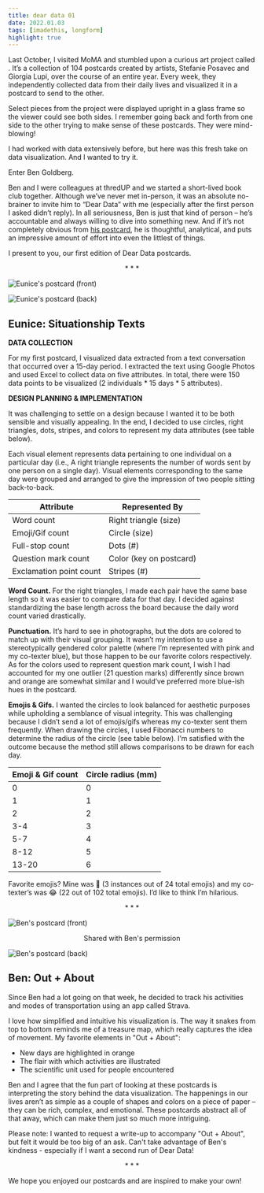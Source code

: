 ```yaml
---
title: dear data 01
date: 2022.01.03
tags: [imadethis, longform]
highlight: true
---
```


<script>
    import Image from "$lib/components/Image.svelte";
    import NewTabLink from "$lib/components/NewTabLink.svelte";
</script>


Last October, I visited MoMA and stumbled upon a curious art project called <NewTabLink link="http://www.dear-data.com/" text="Dear Data" />. It’s a collection of 104 postcards created by artists, Stefanie Posavec and Giorgia Lupi, over the course of an entire year. Every week, they independently collected data from their daily lives and visualized it in a postcard to send to the other.

Select pieces from the project were displayed upright in a glass frame so the viewer could see both sides. I remember going back and forth from one side to the other trying to make sense of these postcards. They were mind-blowing!

I had worked with data extensively before, but here was this fresh take on data visualization. And I wanted to try it.

Enter Ben Goldberg.

Ben and I were colleagues at thredUP and we started a short-lived book club together. Although we’ve never met in-person, it was an absolute no-brainer to invite him to “Dear Data” with me (especially after the first person I asked didn’t reply). In all seriousness, Ben is just that kind of person – he’s accountable and always willing to dive into something new. And if it’s not completely obvious from [his postcard](/ramblings/dear-data-01#bg01), he is thoughtful, analytical, and puts an impressive amount of effort into even the littlest of things.

I present to you, our first edition of Dear Data postcards.

<div align="center">* * *</div>

<Image 
    size = "size-1"
    fileName = "ek01a.png"
    alt = "Eunice's postcard (front)"
    />

<Image 
    size = "size-2"
    fileName = "ek01b.png"
    alt = "Eunice's postcard (back)"
    />


Eunice: Situationship Texts
---------------------------

**DATA COLLECTION**

For my first postcard, I visualized data extracted from a text conversation that occurred over a 15-day period. I extracted the text using Google Photos and used Excel to collect data on five attributes. In total, there were 150 data points to be visualized (2 individuals \* 15 days \* 5 attributes).

**DESIGN PLANNING & IMPLEMENTATION**

It was challenging to settle on a design because I wanted it to be both sensible and visually appealing. In the end, I decided to use circles, right triangles, dots, stripes, and colors to represent my data attributes (see table below).

Each visual element represents data pertaining to one individual on a particular day (i.e., A right triangle represents the number of words sent by one person on a single day). Visual elements corresponding to the same day were grouped and arranged to give the impression of two people sitting back-to-back.

| **Attribute**                 | **Represented By**          |
|---------------------------|-------------------------|
|  Word count               | Right triangle (size)   |
| Emoji/Gif count           | Circle (size)           |
| Full-stop count           | Dots (#)                |
| Question mark count       | Color (key on postcard) |
|  Exclamation point count  | Stripes (#)             |


**Word Count.** For the right triangles, I made each pair have the same base length so it was easier to compare data for that day. I decided against standardizing the base length across the board because the daily word count varied drastically.

**Punctuation.** It’s hard to see in photographs, but the dots are colored to match up with their visual grouping. It wasn’t my intention to use a stereotypically gendered color palette (where I’m represented with pink and my co-texter blue), but those happen to be our favorite colors respectively. As for the colors used to represent question mark count, I wish I had accounted for my one outlier (21 question marks) differently since brown and orange are somewhat similar and I would’ve preferred more blue-ish hues in the postcard.

**Emojis & Gifs.** I wanted the circles to look balanced for aesthetic purposes while upholding a semblance of visual integrity. This was challenging because I didn’t send a lot of emojis/gifs whereas my co-texter sent them frequently. When drawing the circles, I used Fibonacci numbers to determine the radius of the circle (see table below). I’m satisfied with the outcome because the method still allows comparisons to be drawn for each day.

| Emoji & Gif count | Circle radius (mm) |
|-------------------|--------------------|
| 0                 | 0                  |
| 1                 | 1                  |
| 2                 | 2                  |
| 3-4               | 3                  |
| 5-7               | 4                  |
| 8-12              | 5                  |
| 13-20             | 6                  |


Favorite emojis? Mine was 🙂 (3 instances out of 24 total emojis) and my co-texter’s was 😂 (22 out of 102 total emojis). I’d like to think I’m hilarious.

<div align="center" id="bg01">* * *</div>


<Image 
    size = "size-2"
    fileName = "bg01a.png"
    alt = "Ben's postcard (front)"
    />

<div align="center">Shared with Ben's permission</div>

<Image 
    size = "size-2"
    fileName = "bg01b.png"
    alt = "Ben's postcard (back)"
    />

Ben: Out + About
----------------

Since Ben had a lot going on that week, he decided to track his activities and modes of transportation using an app called Strava.

I love how simplified and intuitive his visualization is. The way it snakes from top to bottom reminds me of a treasure map, which really captures the idea of movement. My favorite elements in "Out + About":

*   New days are highlighted in orange
*   The flair with which activities are illustrated
*   The scientific unit used for people encountered

Ben and I agree that the fun part of looking at these postcards is interpreting the story behind the data visualization. The happenings in our lives aren’t as simple as a couple of shapes and colors on a piece of paper – they can be rich, complex, and emotional. These postcards abstract all of that away, which can make them just so much more intriguing.

Please note: I wanted to request a write-up to accompany "Out + About", but felt it would be too big of an ask. Can't take advantage of Ben's kindness - especially if I want a second run of Dear Data!

<div align="center">* * *</div>

We hope you enjoyed our postcards and are inspired to make your own!